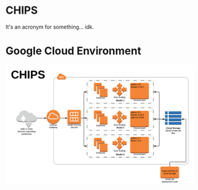 # CHIPS
It's an acronym for something... idk.


# Google Cloud Environment

![img](docs/chips-diagram.png)